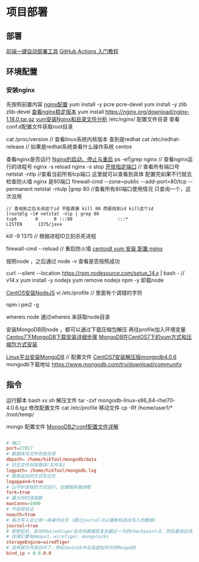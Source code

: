 <!--
 * @Author: your name
 * @Date: 2020-11-21 16:16:03
 * @LastEditTime: 2021-03-02 10:26:21
 * @LastEditors: Please set LastEditors
 * @Description: 项目部署
 * @FilePath: \garbage-book\on_the_job\归类\服务器\项目部署.md
-->

# 项目部署

## 部署

[前端一键自动部署工具](https://juejin.im/post/6872914108979609614)
[GitHub Actions 入门教程](http://www.ruanyifeng.com/blog/2019/09/getting-started-with-github-actions.html)

## 环境配置

### 安装nginx

先按照前置内容
[nginx配置](https://www.cnblogs.com/ghzjm/p/10677599.html)
yum install -y pcre pcre-devel
yum install -y zlib zlib-devel
[查看nginx稳定版本](http://nginx.org/en/download.html)
yum install https://nginx.org/download/nginx-1.18.0.tar.gz
[yum安装Nginx和目录文件分析](https://www.cnblogs.com/wangkun122/articles/11504650.html)
/etc/nginx/ 配置文件目录
查看 conf.d配置文件获取root目录

cat /proc/version  // 查看linux系统内核版本   查到是redhat
cat /etc/redhat-release // 如果是redhat系统查看什么操作系统  centos

查看nginx是否运行
[Nginx的启动、停止与重启](https://www.cnblogs.com/codingcloud/p/5095066.html)
ps -ef|grep nginx  // 查看nginx运行的进程号
nginx -s reload
nginx -s stop
[开放指定端口](https://www.cnblogs.com/sxmny/p/11224842.html)
// 查看所有端口号
netstat -ntlp   //查看当前所有tcp端口   这里就可以查看到具体 
配置完如果不行就去检查防火墙 nginx 是80端口
firewall-cmd --zone=public --add-port=80/tcp --permanent
netstat -ntulp |grep 80   //查看所有80端口使用情况  只查询一个，这次没用

```text
// 查询到之后关闭这个id 不能直接 kill 80 而是找到id kill这个id
[root@lg ~]# netstat -nlp | grep 80
tcp6       0      0 :::80                 :::*                    LISTEN      1375/java 
```

kill -9 1375  // 根据进程ID立刻杀死进程

firewall-cmd --reload // 重启防火墙
[centos8 yum 安装 配置 nginx](https://blog.csdn.net/doubleface999/article/details/105154595/)
<!-- 命令含义：
--zone #作用域
--add-port=1935/tcp  #添加端口，格式为：端口/通讯协议
--permanent  #永久生效，没有此参数重启后失效 -->

按照node ，之后通过 node -v 查看是否按照成功

curl --silent --location https://rpm.nodesource.com/setup_14.x | bash -   // v14.x
yum install -y nodejs
yum remove nodejs npm -y  卸载node

[CentOS安装NodeJS](https://www.cnblogs.com/zhi-leaf/p/10979629.html)
vi /etc/profile // 里面有个调错的字符  

npm i pm2 -g

whereis node 通过whereis 来获取node目录

安装MongoDB同node ，都可以通过下载压缩包解压 再往profile加入环境变量
[Centos7下MongoDB下载安装详细步骤](https://www.cnblogs.com/jasonLiu2018/p/12514889.html)
[MongoDB在CentOS7下的yum方式和压缩包方式安装](https://blog.csdn.net/supermao1013/article/details/89738366)

[Linux平台安装MongoDB](https://www.runoob.com/mongodb/mongodb-linux-install.html)
// 配置文件
[CentOS7安装解压版mongodb4.0.6](https://blog.csdn.net/weixin_30530339/article/details/97735272)
mongodb下载地址 <https://www.mongodb.com/try/download/community>

## 指令

运行脚本 bash xx.sh
解压文件 tar -zxf mongodb-linux-x86_64-rhel70-4.0.6.tgz
修改配置文件 cat /etc/profile
移动文件 cp -Rf /home/user1/* /root/temp/

mongo 配置文件
[MongoDB之conf配置文件详解](https://www.cnblogs.com/cwp-bg/p/9479945.html)

```conf

# 端口
port=27017
# 数据库存文件存放目录
dbpath= /home/hikTool/mongodb/data
# 日志文件存放路径(文件名)
logpath= /home/hikTool/mongodb.log
# 使用追加的方式写日志
logappend=true
# 以守护进程的方式运行，创建服务器进程
fork=true
# 最大同时连接数
maxConns=1000
# 不启用验证
noauth=true
# 每次写入会记录一条操作日志（通过journal可以重新构造出写入的数据）
journal=true
# 即使宕机，启动时wiredtiger会先将数据恢复到最近一次的checkpoint点，然后重放后续的journal日志来恢复。
# 存储引擎有mmapv1、wiretiger、mongorocks
storageEngine=wiredTiger
# 这样就可外部访问了，例如从win10中去连虚拟机中的MongoDB
bind_ip = 0.0.0.0
```